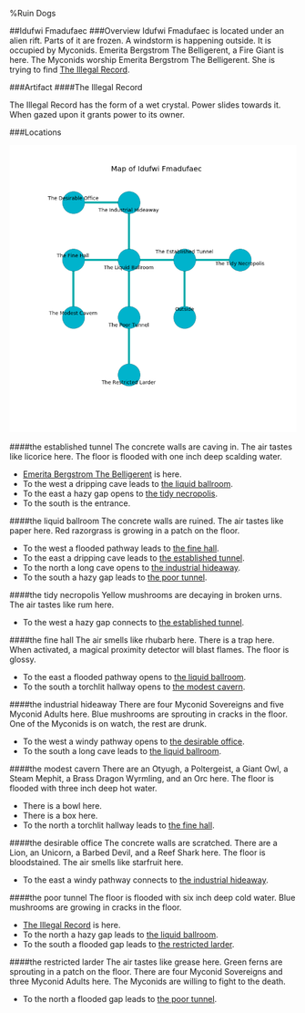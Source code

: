 %Ruin Dogs

##Idufwi Fmadufaec
###Overview
Idufwi Fmadufaec is located under an alien rift. Parts of it are frozen. A windstorm is happening outside. It is occupied by Myconids. <a name="Emerita-Bergstrom-The-Belligerent"></a>Emerita Bergstrom The Belligerent, a Fire Giant is here. The Myconids worship Emerita Bergstrom The Belligerent. She  is trying to find [The Illegal Record](#The-Illegal-Record). 



###Artifact
####<a name="The-Illegal-Record"></a>The Illegal Record


The Illegal Record has the form of a wet crystal. Power slides towards it. When gazed upon it grants power to its owner. 





###Locations


![](../v2/images/Idufwi-Fmadufaec.png)

####<a name="the-established-tunnel"></a>the established tunnel
The concrete walls are caving in. The air tastes like licorice here. The floor is flooded with one inch deep scalding water. 



* [Emerita Bergstrom The Belligerent](#Emerita-Bergstrom-The-Belligerent) is here.
* To the west a dripping cave leads to [the liquid ballroom](#the-liquid-ballroom).
* To the east a hazy gap opens to [the tidy necropolis](#the-tidy-necropolis).
* To the south is the entrance.


####<a name="the-liquid-ballroom"></a>the liquid ballroom
The concrete walls are ruined. The air tastes like paper here. Red razorgrass is growing in a patch on the floor. 



* To the west a flooded pathway leads to [the fine hall](#the-fine-hall).
* To the east a dripping cave leads to [the established tunnel](#the-established-tunnel).
* To the north a long cave opens to [the industrial hideaway](#the-industrial-hideaway).
* To the south a hazy gap leads to [the poor tunnel](#the-poor-tunnel).


####<a name="the-tidy-necropolis"></a>the tidy necropolis
Yellow mushrooms are decaying in broken urns. The air tastes like rum here. 



* To the west a hazy gap connects to [the established tunnel](#the-established-tunnel).


####<a name="the-fine-hall"></a>the fine hall
The air smells like rhubarb here. There is a trap here. When activated, a magical proximity detector will blast flames. The floor is glossy. 



* To the east a flooded pathway opens to [the liquid ballroom](#the-liquid-ballroom).
* To the south a torchlit hallway opens to [the modest cavern](#the-modest-cavern).


####<a name="the-industrial-hideaway"></a>the industrial hideaway
There are four Myconid Sovereigns and five Myconid Adults here. Blue mushrooms are sprouting in cracks in the floor. One of the Myconids is on watch, the rest are drunk. 



* To the west a windy pathway opens to [the desirable office](#the-desirable-office).
* To the south a long cave leads to [the liquid ballroom](#the-liquid-ballroom).


####<a name="the-modest-cavern"></a>the modest cavern
There are an Otyugh, a Poltergeist, a Giant Owl, a Steam Mephit, a Brass Dragon Wyrmling, and an Orc here. The floor is flooded with three inch deep hot water. 



* There is a bowl here.
* There is a box here.
* To the north a torchlit hallway leads to [the fine hall](#the-fine-hall).


####<a name="the-desirable-office"></a>the desirable office
The concrete walls are scratched. There are a Lion, an Unicorn, a Barbed Devil, and a Reef Shark here. The floor is bloodstained. The air smells like starfruit here. 



* To the east a windy pathway connects to [the industrial hideaway](#the-industrial-hideaway).


####<a name="the-poor-tunnel"></a>the poor tunnel
The floor is flooded with six inch deep cold water. Blue mushrooms are growing in cracks in the floor. 



* [The Illegal Record](#The-Illegal-Record) is here.
* To the north a hazy gap leads to [the liquid ballroom](#the-liquid-ballroom).
* To the south a flooded gap leads to [the restricted larder](#the-restricted-larder).


####<a name="the-restricted-larder"></a>the restricted larder
The air tastes like grease here. Green ferns are sprouting in a patch on the floor. There are four Myconid Sovereigns and three Myconid Adults here. The Myconids are willing to fight to the death. 



* To the north a flooded gap leads to [the poor tunnel](#the-poor-tunnel).


